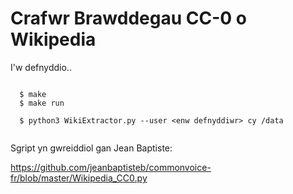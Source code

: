 # Crafwr Brawddegau CC-0 o Wikipedia

I'w defnyddio..

```

  $ make
  $ make run
  
  $ python3 WikiExtractor.py --user <enw defnyddiwr> cy /data
  
```

Sgript yn gwreiddiol gan Jean Baptiste: 

https://github.com/jeanbaptisteb/commonvoice-fr/blob/master/Wikipedia_CC0.py
